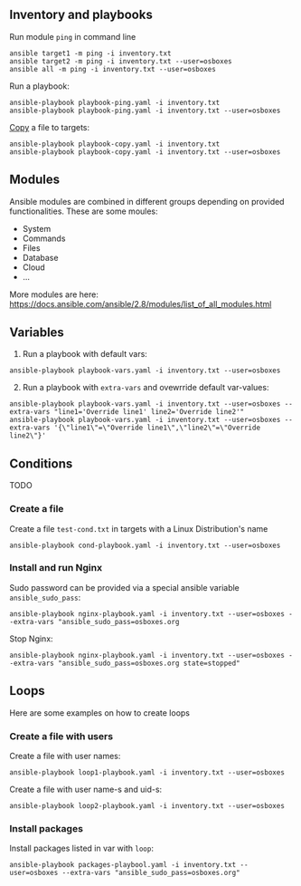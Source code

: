 ## Inventory and playbooks

Run module `ping` in command line
```
ansible target1 -m ping -i inventory.txt
ansible target2 -m ping -i inventory.txt --user=osboxes
ansible all -m ping -i inventory.txt --user=osboxes
```
Run a playbook:
```
ansible-playbook playbook-ping.yaml -i inventory.txt
ansible-playbook playbook-ping.yaml -i inventory.txt --user=osboxes
```

[Copy](https://docs.ansible.com/ansible/latest/collections/ansible/builtin/copy_module.html) a file to targets:
```
ansible-playbook playbook-copy.yaml -i inventory.txt
ansible-playbook playbook-copy.yaml -i inventory.txt --user=osboxes
```

## Modules
Ansible modules are combined in different groups depending on provided functionalities.
These are some moules:
* System
* Commands
* Files
* Database
* Cloud
* ...
  
More modules are here: https://docs.ansible.com/ansible/2.8/modules/list_of_all_modules.html

## Variables

1. Run a playbook with default vars:
```
ansible-playbook playbook-vars.yaml -i inventory.txt --user=osboxes
```

2. Run a playbook with `extra-vars` and ovewrride default var-values:
```
ansible-playbook playbook-vars.yaml -i inventory.txt --user=osboxes --extra-vars "line1='Override line1' line2='Override line2'"
ansible-playbook playbook-vars.yaml -i inventory.txt --user=osboxes --extra-vars '{\"line1\"=\"Override line1\",\"line2\"=\"Override line2\"}'
```

## Conditions
TODO

### Create a file
Create a file `test-cond.txt` in targets with a Linux Distribution's name
```
ansible-playbook cond-playbook.yaml -i inventory.txt --user=osboxes
```

### Install and run Nginx
Sudo password can be provided via a special ansible variable `ansible_sudo_pass`:
```
ansible-playbook nginx-playbook.yaml -i inventory.txt --user=osboxes --extra-vars "ansible_sudo_pass=osboxes.org
```

Stop Nginx:
```
ansible-playbook nginx-playbook.yaml -i inventory.txt --user=osboxes --extra-vars "ansible_sudo_pass=osboxes.org state=stopped"
```

## Loops
Here are some examples on how to create loops

### Create a file with users
Create a file with user names:
```
ansible-playbook loop1-playbook.yaml -i inventory.txt --user=osboxes
```
Create a file with user name-s and uid-s:
```
ansible-playbook loop2-playbook.yaml -i inventory.txt --user=osboxes
```

### Install packages
Install packages listed in var with `loop`:
```
ansible-playbook packages-playbool.yaml -i inventory.txt --user=osboxes --extra-vars "ansible_sudo_pass=osboxes.org"
```